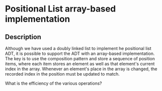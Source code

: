 # Positional List array-based implementation

## Description
Although we have used a doubly linked list to implement he positional list ADT, it is possible to support
the ADT with an array-based implementation. The key is to use the composition pattern and store a sequence
of position items, where each item stores an element as well as that element's current index in the array.
Whenever an element's place in the array is changed, the recorded index in the position must be updated to match.

What is the efficiency of the various operations?
